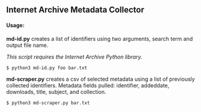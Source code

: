## Internet Archive Metadata Collector

#### Usage:
**md-id.py** creates a list of identifiers using two arguments, search term and output file name. 

*This script requires the Internet Archive Python library.*

  `$ python3 md-id.py foo bar.txt`

**md-scraper.py** creates a csv of selected metadata using a list of previously collected identifiers.
Metadata fields pulled: identifier, addeddate, downloads, title, subject, and collection.

  `$ python3 md-scraper.py bar.txt`
  




